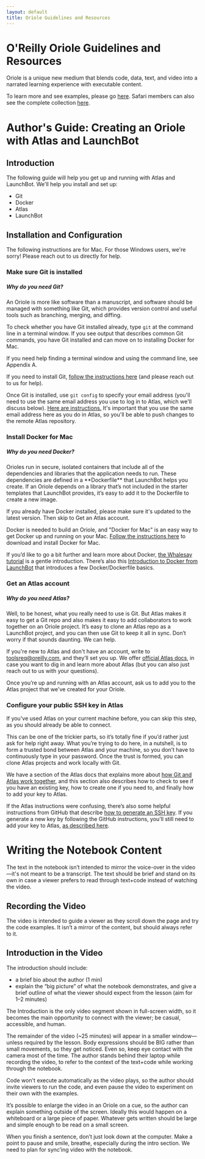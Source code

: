 ```yaml
---
layout: default
title: Oriole Guidelines and Resources
---
```


# O'Reilly Oriole Guidelines and Resources

Oriole is a unique new medium that blends code, data, text, and video into a narrated learning experience with executable content.

To learn more and see examples, please go <a href="http://www.oreilly.com/oriole/">here</a>. Safari members can also see the complete collection <a href="https://www.safaribooksonline.com/oriole/">here</a>.

# Author's Guide: Creating an Oriole with Atlas and LaunchBot

## Introduction

The following guide will help you get up and running with Atlas and LaunchBot. We'll help you install and set up:

* Git
* Docker
* Atlas
* LaunchBot

## Installation and Configuration

<div data-type="note">
  <p>The following instructions are for Mac. For those Windows users, we're sorry! Please reach out to us directly for help.</p>
</div>

### Make sure Git is installed

<div data-type="note">
  <h5>Why do you need Git?</h5>
  <p>An Oriole is more like software than a manuscript, and software should be managed with something like Git, which provides version control and useful tools such as branching, merging, and diffing.</p>
</div>

To check whether you have Git installed already, type `git` at the command line in a terminal window. If you see output that describes common Git commands, you have Git installed and can move on to installing Docker for Mac.

If you need help finding a terminal window and using the command line, see Appendix A.

If you need to install Git, [follow the instructions here](https://git-scm.com/book/en/v1/Getting-Started-Installing-Git#Installing-on-Mac) (and please reach out to us for help).

Once Git is installed, use `git config` to specify your email address (you'll need to use the same email address you use to log in to Atlas, which we'll discuss below). [Here are instructions.](https://help.github.com/articles/setting-your-email-in-git/) It's important that you use the same email address here as you do in Atlas, so you'll be able to push changes to the remote Atlas repository.

### Install Docker for Mac

<div data-type="note">
<h5>Why do you need Docker?</h5>
  <p>Orioles run in secure, isolated containers that include all of the dependencies and libraries that the application needs to run. These dependencies are defined in a **Dockerfile** that LaunchBot helps you create. If an Oriole depends on a library that’s not included in the starter templates that LaunchBot provides, it’s easy to add it to the Dockerfile to create a new image.  </p>
</div>

If you already have Docker installed, please make sure it's updated to the latest version. Then skip to Get an Atlas account.

Docker is needed to build an Oriole, and "Docker for Mac" is an easy way to get Docker up and running on your Mac. [Follow the instructions here](https://docs.docker.com/docker-for-mac/) to download and install Docker for Mac.

If you’d like to go a bit further and learn more about Docker, [the Whalesay tutorial](https://docs.docker.com/engine/getstarted/) is a gentle introduction. There’s also this [Introduction to Docker from LaunchBot](http://launchbot.io/docs/tutorial/docker-intro/) that introduces a few Docker/Dockerfile basics.

### Get an Atlas account

<div data-type="note">
  <h5>Why do you need Atlas?</h5>
  <p>Well, to be honest, what you really need to use is Git. But Atlas makes it easy to get a Git repo and also makes it easy to add collaborators to work together on an Oriole project. It’s easy to clone an Atlas repo as a LaunchBot project, and you can then use Git to keep it all in sync. Don’t worry if that sounds daunting. We can help.</p>
</div>

If you're new to Atlas and don't have an account, write to toolsreq@oreilly.com, and they’ll set you up. We offer [official Atlas docs](http://docs.atlas.oreilly.com/), in case you want to dig in and learn more about Atlas (but you can also just reach out to us with your questions).

Once you’re up and running with an Atlas account, ask us to add you to the Atlas project that we've created for your Oriole.

### Configure your public SSH key in Atlas

If you've used Atlas on your current machine before, you can skip this step, as you should already be able to connect.

This can be one of the trickier parts, so it’s totally fine if you’d rather just ask for help right away. What you’re trying to do here, in a nutshell, is to form a trusted bond between Atlas and your machine, so you don’t have to continuously type in your password. Once the trust is formed, you can clone Atlas projects and work locally with Git.

We have a section of the Atlas docs that explains more about [how Git and Atlas work together](http://docs.atlas.oreilly.com/using_git.html#sshkeys), and this section also describes how to check to see if you have an existing key, how to create one if you need to, and finally how to add your key to Atlas.

If the Atlas instructions were confusing, there’s also some helpful instructions from GitHub that describe [how to generate an SSH key](https://help.github.com/articles/generating-an-ssh-key/). If you generate a new key by following the GitHub instructions, you’ll still need to add your key to Atlas, [as described here](http://docs.atlas.oreilly.com/using_git.html#sshkeys).



# Writing the Notebook Content

The text in the notebook isn’t intended to mirror the voice-over in the video—it's not meant to be a transcript. The text should be brief and stand on its own in case a viewer prefers to read through text+code instead of watching the video.

## Recording the Video

The video is intended to guide a viewer as they scroll down the page and try the code examples. It isn’t a mirror of the content, but should always refer to it.

## Introduction in the Video

The introduction should include:
* a brief bio about the author (1 min)
* explain the “big picture” of what the notebook demonstrates, and give a brief outline of what the viewer should expect from the lesson (aim for 1–2 minutes)

The Introduction is the only video segment shown in full-screen width, so it becomes the main opportunity to connect with the viewer; be casual, accessible, and human.

The remainder of the video (~25 minutes) will appear in a smaller window—unless required by the lesson. Body expressions should be BIG rather than small movements, so they get noticed. Even so, keep eye contact with the camera most of the time. The author stands behind their laptop while recording the video, to refer to the context of the text+code while working through the notebook.

Code won't execute automatically as the video plays, so the author should invite viewers to run the code, and even pause the video to experiment on their own with the examples.

It’s possible to enlarge the video in an Oriole on a cue, so the author can explain something outside of the screen. Ideally this would happen on a whiteboard or a large piece of paper. Whatever gets written should be large and simple enough to be read on a small screen.

When you finish a sentence, don’t just look down at the computer. Make a point to pause and smile, breathe, especially during the intro section. We need to plan for sync’ing video with the notebook.
